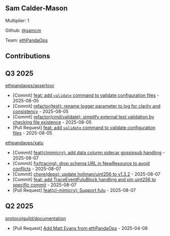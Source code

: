 
## Sam Calder-Mason
Multiplier: 1

Github: [@samcm](https://github.com/samcm)

Team: [ethPandaOps](https://github.com/ethpandaops)

## Contributions

## Q3 2025


[ethpandaops/assertoor](https://github.com/ethpandaops/assertoor)
* [Commit] [feat: add `validate` command to validate configuration files](https://github.com/ethpandaops/assertoor/commit/7d3effdc65b0b73b61f879173351147c31c0733b) - 2025-08-05
* [Commit] [refactor(test): rename logger parameter to log for clarity and consistency](https://github.com/ethpandaops/assertoor/commit/896e71b9b84e32381b91f097a7425247b9373a4e) - 2025-08-05
* [Commit] [refactor(cmd/validate): simplify external test validation by checking file existence](https://github.com/ethpandaops/assertoor/commit/584d74235c048aeb6f00cb1fbde2f9550cdf0d98) - 2025-08-05
* [Pull Request] [feat: add `validate` command to validate configuration files](https://github.com/ethpandaops/assertoor/pull/111) - 2025-08-05

[ethpandaops/xatu](https://github.com/ethpandaops/xatu)
* [Commit] [feat(clmimicry): add data column sidecar gossipsub handling](https://github.com/ethpandaops/xatu/commit/e1b4a6555a3c58052e4b337f7ec06f1dcc3cc67c) - 2025-08-07
* [Commit] [fix(tracing): drop schema URL in NewResource to avoid conflicts](https://github.com/ethpandaops/xatu/commit/ff4074818888463acaae18bb126cb5b824bf064c) - 2025-08-07
* [Commit] [chore(deps): update holiman/uint256 to v1.3.2](https://github.com/ethpandaops/xatu/commit/d5b330a90a1bf9bb21839a808950428cde9ea38c) - 2025-08-07
* [Commit] [feat: add TraceEventFuluBlock handling and pin uint256 to specific commit](https://github.com/ethpandaops/xatu/commit/88c651377d56bb485d2d746e4ab09843eae54921) - 2025-08-07
* [Pull Request] [feat(cl-mimicry): Support fulu](https://github.com/ethpandaops/xatu/pull/620) - 2025-08-07
## Q2 2025

[protocolguild/documentation](https://github.com/protocolguild/documentation)
* [Pull Request] [Add Matt Evans from ethPandaOps](https://github.com/protocolguild/documentation/pull/337) - 2025-04-08

